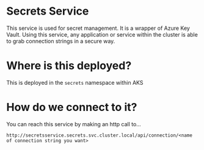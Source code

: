 # Secrets Service

This service is used for secret management. It is a wrapper of
Azure Key Vault. Using this service, any application or service
within the cluster is able to grab connection strings in a secure
way.

# Where is this deployed?

This is deployed in the `secrets` namespace within AKS

# How do we connect to it?

You can reach this service by making an http call to...

```http://secretsservice.secrets.svc.cluster.local/api/connection/<name of connection string you want>```

